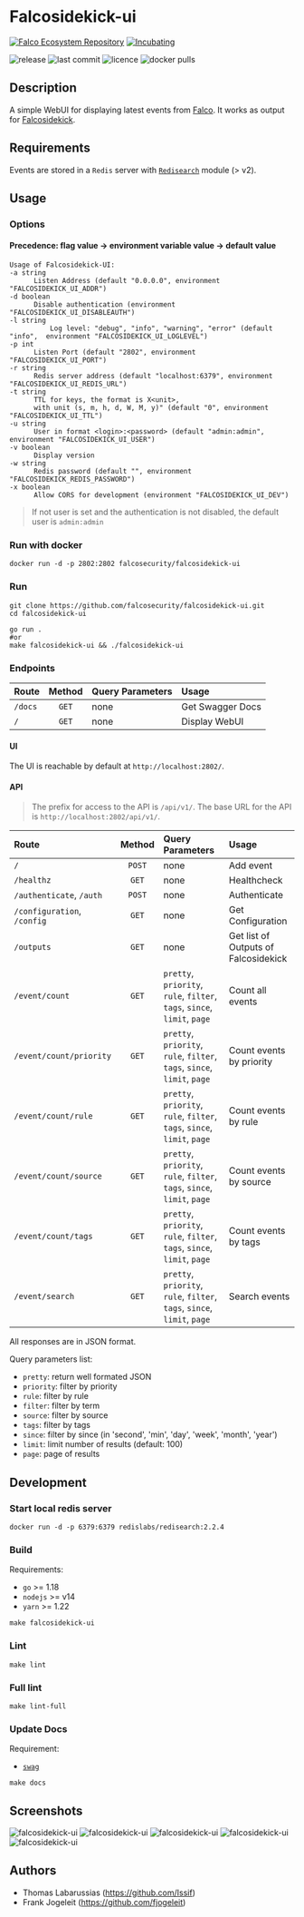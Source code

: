 # Falcosidekick-ui

[![Falco Ecosystem Repository](https://github.com/falcosecurity/evolution/blob/main/repos/badges/falco-ecosystem-blue.svg)](https://github.com/falcosecurity/evolution/blob/main/REPOSITORIES.md#ecosystem-scope) [![Incubating](https://img.shields.io/badge/status-incubating-orange?style=for-the-badge)](https://github.com/falcosecurity/evolution/blob/main/REPOSITORIES.md#incubating)


![release](https://flat.badgen.net/github/release/falcosecurity/falcosidekick-ui/latest?color=green) ![last commit](https://flat.badgen.net/github/last-commit/falcosecurity/falcosidekick-ui) ![licence](https://flat.badgen.net/badge/license/Apache/blue) ![docker pulls](https://flat.badgen.net/docker/pulls/falcosecurity/falcosidekick-ui?icon=docker)

## Description

A simple WebUI for displaying latest events from [Falco](https://falco.org). It works as output for [Falcosidekick](https://github.com/falcosecurity/falcosidekick).

## Requirements

Events are stored in a `Redis` server with [`Redisearch`](https://github.com/RediSearch/RediSearch) module (> v2).

## Usage

### Options
#### Precedence: flag value -> environment variable value -> default value

```shell
Usage of Falcosidekick-UI:  
-a string
      Listen Address (default "0.0.0.0", environment "FALCOSIDEKICK_UI_ADDR")
-d boolean
      Disable authentication (environment "FALCOSIDEKICK_UI_DISABLEAUTH")
-l string   
          Log level: "debug", "info", "warning", "error" (default "info",  environment "FALCOSIDEKICK_UI_LOGLEVEL")
-p int
      Listen Port (default "2802", environment "FALCOSIDEKICK_UI_PORT")
-r string
      Redis server address (default "localhost:6379", environment "FALCOSIDEKICK_UI_REDIS_URL")
-t string
      TTL for keys, the format is X<unit>,
      with unit (s, m, h, d, W, M, y)" (default "0", environment "FALCOSIDEKICK_UI_TTL")
-u string  
      User in format <login>:<password> (default "admin:admin", environment "FALCOSIDEKICK_UI_USER")
-v boolean
      Display version
-w string  
      Redis password (default "", environment "FALCOSIDEKICK_REDIS_PASSWORD")
-x boolean
      Allow CORS for development (environment "FALCOSIDEKICK_UI_DEV")
```

> If not user is set and the authentication is not disabled, the default user is `admin:admin`

### Run with docker

```shell
docker run -d -p 2802:2802 falcosecurity/falcosidekick-ui
```

### Run

```
git clone https://github.com/falcosecurity/falcosidekick-ui.git
cd falcosidekick-ui

go run .
#or
make falcosidekick-ui && ./falcosidekick-ui
```

### Endpoints

| Route   | Method | Query Parameters | Usage            |
| :------ | :----: | :--------------- | :--------------- |
| `/docs` | `GET`  | none             | Get Swagger Docs |
| `/`     | `GET`  | none             | Display WebUI    |

#### UI

The UI is reachable by default at `http://localhost:2802/`.

#### API

> The prefix for access to the API is `/api/v1/`.
> The base URL for the API is `http://localhost:2802/api/v1/`.

| Route                       | Method | Query Parameters                                                         | Usage                                |
| :-------------------------- | :----: | :----------------------------------------------------------------------- | :----------------------------------- |
| `/`                         | `POST` | none                                                                     | Add event                            |
| `/healthz`                  | `GET`  | none                                                                     | Healthcheck                          |
| `/authenticate`, `/auth`    | `POST` | none                                                                     | Authenticate                         |
| `/configuration`, `/config` | `GET`  | none                                                                     | Get Configuration                    |
| `/outputs`                  | `GET`  | none                                                                     | Get list of Outputs of Falcosidekick |
| `/event/count`              | `GET`  | `pretty`, `priority`, `rule`, `filter`, `tags`, `since`, `limit`, `page` | Count all events                     |
| `/event/count/priority`     | `GET`  | `pretty`, `priority`, `rule`, `filter`, `tags`, `since`, `limit`, `page` | Count events by priority             |
| `/event/count/rule`         | `GET`  | `pretty`, `priority`, `rule`, `filter`, `tags`, `since`, `limit`, `page` | Count events by rule                 |
| `/event/count/source`       | `GET`  | `pretty`, `priority`, `rule`, `filter`, `tags`, `since`, `limit`, `page` | Count events by source               |
| `/event/count/tags`         | `GET`  | `pretty`, `priority`, `rule`, `filter`, `tags`, `since`, `limit`, `page` | Count events by tags                 |
| `/event/search`             | `GET`  | `pretty`, `priority`, `rule`, `filter`, `tags`, `since`, `limit`, `page` | Search events                        |

All responses are in JSON format.

Query parameters list:
* `pretty`: return well formated JSON
* `priority`: filter by priority
* `rule`: filter by rule
* `filter`: filter by term
* `source`: filter by source
* `tags`: filter by tags
* `since`: filter by since (in 'second', 'min', 'day', 'week', 'month', 'year')
* `limit`: limit number of results (default: 100)
* `page`: page of results

## Development

### Start local redis server

```shell
docker run -d -p 6379:6379 redislabs/redisearch:2.2.4
```

### Build

Requirements:
* `go` >= 1.18
* `nodejs` >= v14
* `yarn` >= 1.22

```shell
make falcosidekick-ui
```

### Lint

```shell
make lint
```

### Full lint

```shell
make lint-full
```

### Update Docs

Requirement:
* [`swag`](https://github.com/swaggo/swag)

```shell
make docs
```

## Screenshots

![falcosidekick-ui](imgs/webui_01.png)
![falcosidekick-ui](imgs/webui_02.png)
![falcosidekick-ui](imgs/webui_03.png)
![falcosidekick-ui](imgs/webui_04.png)
![falcosidekick-ui](imgs/webui_05.png)

## Authors

* Thomas Labarussias (https://github.com/Issif)
* Frank Jogeleit (https://github.com/fjogeleit)
